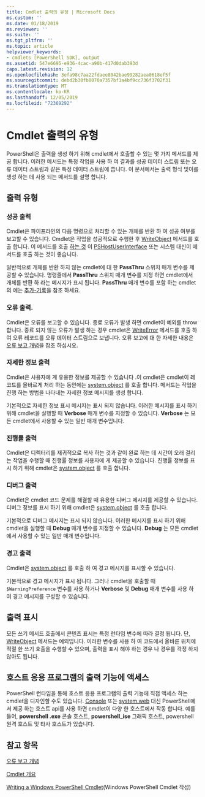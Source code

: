 ```yaml
---
title: Cmdlet 출력의 유형 | Microsoft Docs
ms.custom: ''
ms.date: 01/18/2019
ms.reviewer: ''
ms.suite: ''
ms.tgt_pltfrm: ''
ms.topic: article
helpviewer_keywords:
- cmdlets [PowerShell SDK], output
ms.assetid: 547e6695-e936-4cac-a90b-417d0dab393d
caps.latest.revision: 12
ms.openlocfilehash: 3efa98c7aa22fdaee8042bae99282aea0618ef5f
ms.sourcegitcommit: debd2b38fb8070a7357bf1a4bf9cc736f3702f31
ms.translationtype: MT
ms.contentlocale: ko-KR
ms.lasthandoff: 12/05/2019
ms.locfileid: "72369292"
---
```

# <a name="types-of-cmdlet-output"></a>Cmdlet 출력의 유형

PowerShell은 출력을 생성 하기 위해 cmdlet에서 호출할 수 있는 몇 가지 메서드를 제공 합니다. 이러한 메서드는 특정 작업을 사용 하 여 결과를 성공 데이터 스트림 또는 오류 데이터 스트림과 같은 특정 데이터 스트림에 씁니다. 이 문서에서는 출력 형식 및이를 생성 하는 데 사용 되는 메서드를 설명 합니다.

## <a name="types-of-output"></a>출력 유형

### <a name="success-output"></a>성공 출력

Cmdlet은 파이프라인의 다음 명령으로 처리할 수 있는 개체를 반환 하 여 성공 여부를 보고할 수 있습니다. Cmdlet은 작업을 성공적으로 수행한 후 [WriteObject](/dotnet/api/System.Management.Automation.Cmdlet.WriteObject) 메서드를 호출 합니다. 이 메서드를 호출 [하는 것](/dotnet/api/System.Console.WriteLine) 이 [PSHostUserInterface](/dotnet/api/System.Management.Automation.Host.PSHostUserInterface.WriteLine) 또는 시스템 대신이 메서드를 호출 하는 것이 좋습니다.

일반적으로 개체를 반환 하지 않는 cmdlet에 대 한 **PassThru** 스위치 매개 변수를 제공할 수 있습니다.
명령줄에서 **PassThru** 스위치 매개 변수를 지정 하면 cmdlet에서 개체를 반환 하 라는 메시지가 표시 됩니다. **PassThru** 매개 변수를 포함 하는 cmdlet의 예는 [추가-기록](/powershell/module/Microsoft.PowerShell.Core/Add-History)을 참조 하세요.

### <a name="error-output"></a>오류 출력.

Cmdlet은 오류를 보고할 수 있습니다. 종료 오류가 발생 하면 cmdlet이 예외를 throw 합니다. 종료 되지 않는 오류가 발생 하는 경우 cmdlet은 [WriteError](/dotnet/api/System.Management.Automation.Provider.CmdletProvider.WriteError) 메서드를 호출 하 여 오류 레코드를 오류 데이터 스트림으로 보냅니다. 오류 보고에 대 한 자세한 내용은 [오류 보고 개념](./error-reporting-concepts.md)을 참조 하십시오.

### <a name="verbose-output"></a>자세한 정보 출력

Cmdlet은 사용자에 게 유용한 정보를 제공할 수 있습니다 .이 cmdlet은 cmdlet이 레코드를 올바르게 처리 하는 동안에는 [system.object](/dotnet/api/System.Management.Automation.Cmdlet.WriteVerbose) 를 호출 합니다. 메서드는 작업을 진행 하는 방법을 나타내는 자세한 정보 메시지를 생성 합니다.

기본적으로 자세한 정보 표시 메시지는 표시 되지 않습니다. 이러한 메시지를 표시 하기 위해 cmdlet을 실행할 때 **Verbose** 매개 변수를 지정할 수 있습니다. **Verbose** 는 모든 cmdlet에서 사용할 수 있는 일반 매개 변수입니다.

### <a name="progress-output"></a>진행률 출력

Cmdlet은 디렉터리를 재귀적으로 복사 하는 것과 같이 완료 하는 데 시간이 오래 걸리는 작업을 수행할 때 진행률 정보를 사용자에 게 제공할 수 있습니다. 진행률 정보를 표시 하기 위해 cmdlet은 [system.object](/dotnet/api/System.Management.Automation.Cmdlet.WriteProgress) 를 호출 합니다.

### <a name="debug-output"></a>디버그 출력

Cmdlet은 cmdlet 코드 문제를 해결할 때 유용한 디버그 메시지를 제공할 수 있습니다. 디버그 정보를 표시 하기 위해 cmdlet은 [system.object](/dotnet/api/System.Management.Automation.Cmdlet.WriteDebug) 를 호출 합니다.

기본적으로 디버그 메시지는 표시 되지 않습니다. 이러한 메시지를 표시 하기 위해 cmdlet을 실행할 때 **Debug** 매개 변수를 지정할 수 있습니다. **Debug** 는 모든 cmdlet에서 사용할 수 있는 일반 매개 변수입니다.

### <a name="warning-output"></a>경고 출력

Cmdlet은 [system.object](/dotnet/api/System.Management.Automation.Cmdlet.WriteWarning) 를 호출 하 여 경고 메시지를 표시할 수 있습니다.

기본적으로 경고 메시지가 표시 됩니다. 그러나 cmdlet을 호출할 때 `$WarningPreference` 변수를 사용 하거나 **Verbose** 및 **Debug** 매개 변수를 사용 하 여 경고 메시지를 구성할 수 있습니다.

## <a name="displaying-output"></a>출력 표시

모든 쓰기 메서드 호출에서 콘텐츠 표시는 특정 런타임 변수에 따라 결정 됩니다. 단, [WriteObject](/dotnet/api/System.Management.Automation.Cmdlet.WriteObject) 메서드는 예외입니다. 이러한 변수를 사용 하 여 코드에서 올바른 위치에 적절 한 쓰기 호출을 수행할 수 있으며, 출력을 표시 해야 하는 경우 나 경우를 걱정 하지 않아도 됩니다.

## <a name="accessing-the-output-functionality-of-a-host-application"></a>호스트 응용 프로그램의 출력 기능에 액세스

PowerShell 런타임을 통해 호스트 응용 프로그램의 출력 기능에 직접 액세스 하는 cmdlet을 디자인할 수도 있습니다. [Console](/dotnet/api/System.Console) 또는 [system.web](/dotnet/api/System.Windows.Forms) 대신 PowerShell에서 제공 하는 호스트 api를 사용 하면 cmdlet이 다양 한 호스트에서 작동 합니다. 예를 들어, **powershell .exe** 콘솔 호스트, **powershell_ise** 그래픽 호스트, powershell 원격 호스트 및 타사 호스트가 있습니다.

## <a name="see-also"></a>참고 항목

[오류 보고 개념](./error-reporting-concepts.md)

[Cmdlet 개요](./cmdlet-overview.md)

[Writing a Windows PowerShell Cmdlet](./writing-a-windows-powershell-cmdlet.md)(Windows PowerShell Cmdlet 작성)